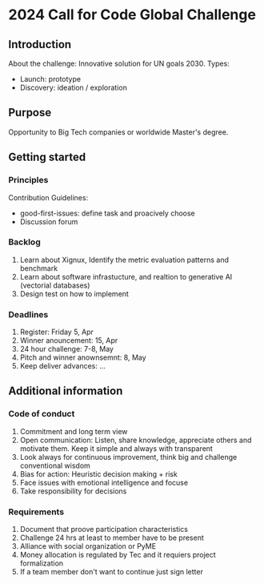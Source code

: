 # 2024 Call for Code Global Challenge

## Introduction
About the challenge: Innovative solution for UN goals 2030.
Types:
* Launch: prototype
* Discovery: ideation / exploration
     
## Purpose
Opportunity to Big Tech companies or worldwide Master's degree. 

## Getting started
### Principles
Contribution Guidelines:
* good-first-issues: define task and proacively choose 
* Discussion forum

### Backlog
1. Learn about Xignux, Identify the metric evaluation patterns and benchmark
2. Learn about software infrastucture, and realtion to generative AI (vectorial databases)
3. Design test on how to implement

### Deadlines
1. Register: Friday 5, Apr
2. Winner anouncement: 15, Apr
3. 24 hour challenge: 7-8, May
4. Pitch and winner anownsemnt: 8, May
5. Keep deliver advances: ...

## Additional information

### Code of conduct
1. Commitment and long term view
2. Open communication: Listen, share knowledge, appreciate others and motivate them. Keep it simple and always with transparent
3. Look always for continuous improvement, think big and challenge conventional wisdom
4. Bias for action: Heuristic decision making + risk
5. Face issues with emotional intelligence and focuse
6. Take responsibility for decisions

### Requirements
1. Document that proove participation characteristics
2. Challenge 24 hrs at least to member have to be present
3. Alliance with social organization or PyME
4. Money allocation is regulated by Tec and it requiers project formalization  
5. If a team member don't want to continue just sign letter
